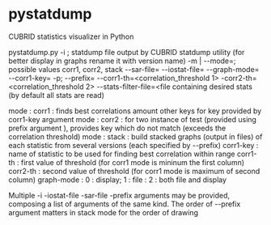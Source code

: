 # pystatdump
CUBRID statistics visualizer in Python

pystatdump.py -i <inputfile> ; statdump file output by CUBRID statdump utility (for better display in graphs rename it with version name)
              -m <mode> | --mode=<mode>; possible values corr1, corr2, stack
              --sar-file=<SAR file path>
              --iostat-file=<IOSTAT file path>
              --graph-mode=<output of graphs>
              --corr1-key=<string>
              -p; --prefix=<string>
              --corr1-th=<correlation_threshold 1> -corr2-th=<correlation_threshold 2>
              --stats-filter-file=<file containing desired stats (by default all stats are read)

  mode : corr1 : finds best correlations amount other keys for key provided by corr1-key argument
  mode : corr2 : for two instance of test (provided using prefix argument ), provides key which do not match (exceeds the correlation threshold)
  mode : stack : build stacked graphs (output in files) of each statistic from several versions (each specified by --prefix)
  corr1-key : name of statistic to be used for finding best correlation within range 
  corr1-th : first value of threshold (for corr1 mode is mininum the first column)
  corr2-th : second value of threshold (for corr1 mode is maximum of second column)
  graph-mode : 0 : display; 1 : file : 2 : both file and display

  Multiple -i -iostat-file -sar-file -prefix arguments may be provided, composing a list of arguments of the same kind.
  The order of --prefix argument matters in stack mode for the order of drawing

